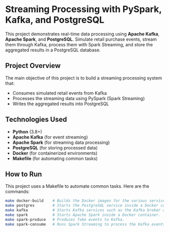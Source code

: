 # Streaming Processing with PySpark, Kafka, and PostgreSQL
This project demonstrates real-time data processing using **Apache Kafka**, **Apache Spark**, and **PostgreSQL**. Simulate retail purchase events, stream them through Kafka, process them with Spark Streaming, and store the aggregated results in a PostgreSQL database.

## Project Overview
The main objective of this project is to build a streaming processing system that:
- Consumes simulated retail events from Kafka
- Processes the streaming data using PySpark (Spark Streaming)
- Writes the aggregated results into PostgreSQL

## Technologies Used
- **Python** (3.8+)
- **Apache Kafka** (for event streaming)
- **Apache Spark** (for streaming data processing)
- **PostgreSQL** (for storing processed data)
- **Docker** (for containerized environments)
- **Makefile** (for automating common tasks)

## How to Run

This project uses a Makefile to automate common tasks. Here are the commands:

```bash
make docker-build    # Builds the Docker images for the various services.
make postgres        # Starts the PostgreSQL service inside a Docker container.
make kafka           # Starts Kafka services such as the Kafka broker and Kafka UI for monitoring.
make spark           # Starts Apache Spark inside a Docker container.
make spark-produce   # Produces fake events to Kafka.
make spark-consume   # Runs Spark Streaming to process the Kafka events.


